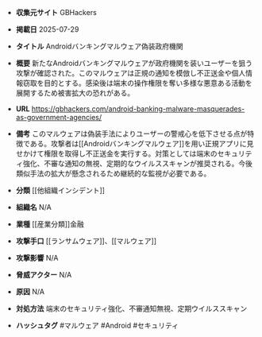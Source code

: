 - **収集元サイト**
GBHackers

- **掲載日**
2025-07-29

- **タイトル**
Androidバンキングマルウェア偽装政府機関

- **概要**
新たなAndroidバンキングマルウェアが政府機関を装いユーザーを狙う攻撃が確認された。このマルウェアは正規の通知を模倣し不正送金や個人情報窃取を目的とする。感染後は端末の操作権限を奪い多様な悪意ある活動を展開するため被害拡大の恐れがある。

- **URL**
https://gbhackers.com/android-banking-malware-masquerades-as-government-agencies/

- **備考**
このマルウェアは偽装手法によりユーザーの警戒心を低下させる点が特徴である。攻撃者は[[Androidバンキングマルウェア]]を用い正規アプリに見せかけて権限を取得し不正送金を実行する。対策としては端末のセキュリティ強化、不審な通知の無視、定期的なウイルススキャンが推奨される。今後類似手法の拡大が懸念されるため継続的な監視が必要である。

- **分類**
[[他組織インシデント]]

- **組織名**
N/A

- **業種**
[[産業分類]]金融

- **攻撃手口**
[[ランサムウェア]]、[[マルウェア]]

- **攻撃影響**
N/A

- **脅威アクター**
N/A

- **原因**
N/A

- **対処方法**
端末のセキュリティ強化、不審通知無視、定期ウイルススキャン

- **ハッシュタグ**
#マルウェア #Android #セキュリティ
